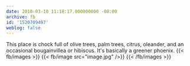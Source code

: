 ```yaml
---
date: 2018-03-10 11:18:17.000000000 -08:00
archive: fb
id: '1520709497'
weblog: false
---
```


This place is chock full of olive trees, palm trees, citrus, oleander, and an occasional bougainvillea or hibiscus. It's basically a greener phoenix.
{{< fb/images >}}
{{< fb/image src="image.jpg" />}}
{{< /fb/images >}}
